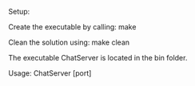 Setup:

Create the executable by calling: make

Clean the solution using: make clean

The executable ChatServer is located in the bin folder.

Usage: ChatServer [port]
